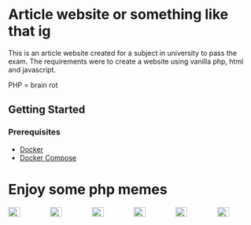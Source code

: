# Article website or something like that ig

This is an article website created for a subject in university to pass the exam. The requirements were to create a website using vanilla php, html and javascript.

PHP = brain rot

## Getting Started

### Prerequisites

- [Docker](https://www.docker.com/products/docker-desktop)
- [Docker Compose](https://docs.docker.com/compose/install/)

# Enjoy some php memes

<div style="display: flex; gap: 6px;">
    <img src="https://i.programmerhumor.io/2024/04/programmerhumor-io-php-memes-backend-memes-85227344a34d305.png" width="30%">
    <img src="https://media2.dev.to/dynamic/image/width=800%2Cheight=%2Cfit=scale-down%2Cgravity=auto%2Cformat=auto/https%3A%2F%2Fi.imgur.com%2FSZlc3j0.jpg" width="30%">
    <img src="https://i.programmerhumor.io/2025/03/5b9c8108071af33bc3c41c5e0d1f5fd6.jpeg" width="30%">
    <img src="https://i.imgur.com/OOByfnV.jpeg" width="30%">
    <img src="https://i.programmerhumor.io/2022/04/programmerhumor-io-php-memes-backend-memes-756d435cd1b146f.jpg" width="30%">
    <img src="https://media.makeameme.org/created/php-developer.jpg" width="30%">
</div>
